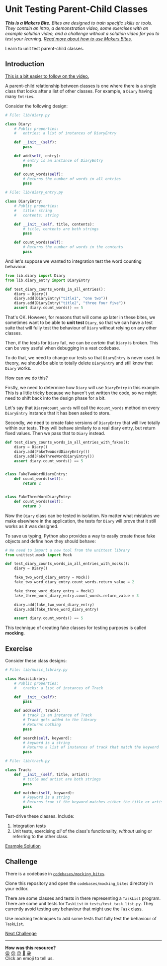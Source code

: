 # Unit Testing Parent-Child Classes

_**This is a Makers Bite.** Bites are designed to train specific skills or
tools. They contain an intro, a demonstration video, some exercises with an
example solution video, and a challenge without a solution video for you to test
your learning. [Read more about how to use Makers
Bites.](https://github.com/makersacademy/course/blob/main/labels/bites.md)_

Learn to unit test parent-child classes.

## Introduction

[This is a bit easier to follow on the video.](https://youtu.be/LgWgIzbOBxg?t=0s)

A parent-child relationship between classes is one where there is a single class
that looks after a list of other classes. For example, a `Diary` having many
`Entries`.

Consider the following design:

```python
# File: lib/diary.py

class Diary:
    # Public properties:
    #   entries: a list of instances of DiaryEntry

    def __init__(self):
        pass

    def add(self, entry):
        # entry is an instance of DiaryEntry
        pass

    def count_words(self):
        # Returns the number of words in all entries
        pass
```

```python
# File: lib/diary_entry.py

class DiaryEntry:
    # Public properties:
    #   title: string
    #   contents: string

    def __init__(self, title, contents):
        # title, contents are both strings
        pass

    def count_words(self):
        # Returns the number of words in the contents
        pass
```

And let's suppose we wanted to integration test the word counting behaviour.

```python
from lib.diary import Diary
from lib.diary_entry import DiaryEntry

def test_diary_counts_words_in_all_entries():
    diary = Diary()
    diary.add(DiaryEntry("title1", "one two"))
    diary.add(DiaryEntry("title2", "three four five"))
    assert diary.count_words() == 5
```

That's OK. However, for reasons that will come up later in these bites, we
sometimes want to be able to **unit test** `Diary`, so that we can have a test
suite that will fully test the behaviour of `Diary` without relying on any other
classes. 

Then, if the tests for `Diary` fail, we can be _certain_ that `Diary` is broken.
This can be very useful when debugging in a vast codebase.

To do that, we need to change our tests so that `DiaryEntry` is never used. In
theory, we should be able to totally delete `DiaryEntry` and still know that
`Diary` works.

How can we do this?

Firstly, we need to determine how `Diary` will use `DiaryEntry` in this example.
This is a little tricky because we haven't yet written the code, so we might
need to shift back into the design phase for a bit.

Let's say that `Diary#count_words` will call the `#count_words` method on every
`DiaryEntry` instance that it has been asked to store.

Secondly, we need to create fake versions of `DiaryEntry` that will live totally
within our tests. They will behave similarly to a real diary entry, but return
fixed values. Then we pass that to `Diary` instead.

```python
def test_diary_counts_words_in_all_entries_with_fakes():
    diary = Diary()
    diary.add(FakeTwoWordDiaryEntry())
    diary.add(FakeThreeWordDiaryEntry())
    assert diary.count_words() == 5


class FakeTwoWordDiaryEntry:
    def count_words(self):
        return 2


class FakeThreeWordDiaryEntry:
    def count_words(self):
        return 3
```

Now the `Diary` class can be tested in isolation. No matter what mistakes we
make elsewhere in the application, the tests for `Diary` will prove that it
still works as it was designed.

To save us typing, Python also provides a way to easily create those fake objects and define how they should behave:

```python
# We need to import a new tool from the unittest library
from unittest.mock import Mock

def test_diary_counts_words_in_all_entries_with_mocks():
    diary = Diary()

    fake_two_word_diary_entry = Mock()
    fake_two_word_diary_entry.count_words.return_value = 2

    fake_three_word_diary_entry = Mock()
    fake_three_word_diary_entry.count_words.return_value = 3

    diary.add(fake_two_word_diary_entry)
    diary.add(fake_three_word_diary_entry)

    assert diary.count_words() == 5
```

This technique of creating fake classes for testing purposes is called **mocking**.

## Exercise

Consider these class designs:

```python
# File: lib/music_library.py

class MusicLibrary:
    # Public properties:
    #   tracks: a list of instances of Track

    def __init__(self):
        pass

    def add(self, track):
        # track is an instance of Track
        # Track gets added to the library
        # Returns nothing
        pass

    def search(self, keyword):
        # keyword is a string
        # Returns a list of instances of track that match the keyword
        pass
```

```python
# File: lib/track.py

class Track:
    def __init__(self, title, artist):
        # title and artist are both strings
        pass

    def matches(self, keyword):
        # keyword is a string
        # Returns true if the keyword matches either the title or artist
        pass
```

Test-drive these classes. Include:

1. Integration tests
2. Unit tests, exercising _all_ of the class's functionality, _without_ using or
   referring to the other class.

[Example Solution](https://youtu.be/LgWgIzbOBxg?t=1562s)

## Challenge

There is a codebase in [`codebases/mocking_bites`](../codebases/mocking_bites).

Clone this repository and open the `codebases/mocking_bites` directory in your
editor.

There are some classes and tests in there representing a `TaskList` program.
There are some unit tests for `TaskList` in `tests/test_task_list.py`. They
currently avoid testing any behaviour that might use the `Task` class.

Use mocking techniques to add some tests that fully test the behaviour of
`TaskList`.


[Next Challenge](02_crafting_mocks_bite.md)

<!-- BEGIN GENERATED SECTION DO NOT EDIT -->

---

**How was this resource?**  
[😫](https://airtable.com/shrUJ3t7KLMqVRFKR?prefill_Repository=makersacademy%2Fgolden-square-in-python&prefill_File=mocking_bites%2F01_unit_testing_parent_child_classes_bite.md&prefill_Sentiment=😫) [😕](https://airtable.com/shrUJ3t7KLMqVRFKR?prefill_Repository=makersacademy%2Fgolden-square-in-python&prefill_File=mocking_bites%2F01_unit_testing_parent_child_classes_bite.md&prefill_Sentiment=😕) [😐](https://airtable.com/shrUJ3t7KLMqVRFKR?prefill_Repository=makersacademy%2Fgolden-square-in-python&prefill_File=mocking_bites%2F01_unit_testing_parent_child_classes_bite.md&prefill_Sentiment=😐) [🙂](https://airtable.com/shrUJ3t7KLMqVRFKR?prefill_Repository=makersacademy%2Fgolden-square-in-python&prefill_File=mocking_bites%2F01_unit_testing_parent_child_classes_bite.md&prefill_Sentiment=🙂) [😀](https://airtable.com/shrUJ3t7KLMqVRFKR?prefill_Repository=makersacademy%2Fgolden-square-in-python&prefill_File=mocking_bites%2F01_unit_testing_parent_child_classes_bite.md&prefill_Sentiment=😀)  
Click an emoji to tell us.

<!-- END GENERATED SECTION DO NOT EDIT -->
